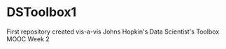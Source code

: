 # DSToolbox1
First repository created vis-a-vis Johns Hopkin's Data Scientist's Toolbox MOOC Week 2
